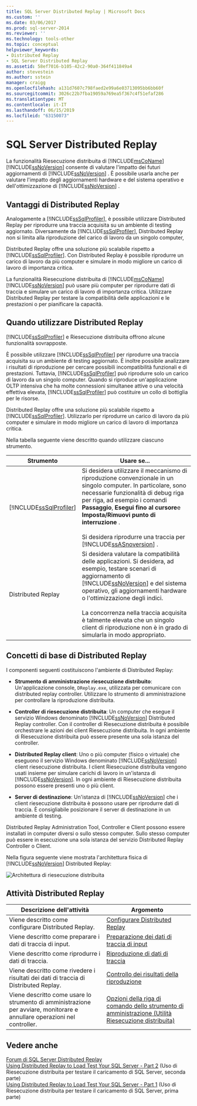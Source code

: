 ```yaml
---
title: SQL Server Distributed Replay | Microsoft Docs
ms.custom: ''
ms.date: 03/06/2017
ms.prod: sql-server-2014
ms.reviewer: ''
ms.technology: tools-other
ms.topic: conceptual
helpviewer_keywords:
- Distributed Replay
- SQL Server Distributed Replay
ms.assetid: 58ef7016-b105-42c2-90a0-364f411849a4
author: stevestein
ms.author: sstein
manager: craigg
ms.openlocfilehash: a131d7607c798faed2e99a6e03713095bb6bb60f
ms.sourcegitcommit: 3026c22b7fba19059a769ea5f367c4f51efaf286
ms.translationtype: MT
ms.contentlocale: it-IT
ms.lasthandoff: 06/15/2019
ms.locfileid: "63150073"
---
```

# <a name="sql-server-distributed-replay"></a>SQL Server Distributed Replay
  La funzionalità Riesecuzione distribuita di [!INCLUDE[msCoName](../../../includes/msconame-md.md)] [!INCLUDE[ssNoVersion](../../../includes/ssnoversion-md.md)] consente di valutare l'impatto dei futuri aggiornamenti di [!INCLUDE[ssNoVersion](../../../includes/ssnoversion-md.md)] . È possibile usarla anche per valutare l'impatto degli aggiornamenti hardware e del sistema operativo e dell'ottimizzazione di [!INCLUDE[ssNoVersion](../../../includes/ssnoversion-md.md)] .  
  
## <a name="benefits-of-distributed-replay"></a>Vantaggi di Distributed Replay  
 Analogamente a [!INCLUDE[ssSqlProfiler](../../../includes/sssqlprofiler-md.md)], è possibile utilizzare Distributed Replay per riprodurre una traccia acquisita su un ambiente di testing aggiornato. Diversamente da [!INCLUDE[ssSqlProfiler](../../../includes/sssqlprofiler-md.md)], Distributed Replay non si limita alla riproduzione del carico di lavoro da un singolo computer,  
  
 Distributed Replay offre una soluzione più scalabile rispetto a [!INCLUDE[ssSqlProfiler](../../../includes/sssqlprofiler-md.md)]. Con Distributed Replay è possibile riprodurre un carico di lavoro da più computer e simulare in modo migliore un carico di lavoro di importanza critica.  
  
 La funzionalità Riesecuzione distribuita di [!INCLUDE[msCoName](../../../includes/msconame-md.md)] [!INCLUDE[ssNoVersion](../../../includes/ssnoversion-md.md)] può usare più computer per riprodurre dati di traccia e simulare un carico di lavoro di importanza critica. Utilizzare Distributed Replay per testare la compatibilità delle applicazioni e le prestazioni o per pianificare la capacità.  
  
## <a name="when-to-use-distributed-replay"></a>Quando utilizzare Distributed Replay  
 [!INCLUDE[ssSqlProfiler](../../../includes/sssqlprofiler-md.md)] e Riesecuzione distribuita offrono alcune funzionalità sovrapposte.  
  
 È possibile utilizzare [!INCLUDE[ssSqlProfiler](../../../includes/sssqlprofiler-md.md)] per riprodurre una traccia acquisita su un ambiente di testing aggiornato. È inoltre possibile analizzare i risultati di riproduzione per cercare possibili incompatibilità funzionali e di prestazioni. Tuttavia, [!INCLUDE[ssSqlProfiler](../../../includes/sssqlprofiler-md.md)] può riprodurre solo un carico di lavoro da un singolo computer. Quando si riproduce un'applicazione OLTP intensiva che ha molte connessioni simultanee attive o una velocità effettiva elevata, [!INCLUDE[ssSqlProfiler](../../../includes/sssqlprofiler-md.md)] può costituire un collo di bottiglia per le risorse.  
  
 Distributed Replay offre una soluzione più scalabile rispetto a [!INCLUDE[ssSqlProfiler](../../../includes/sssqlprofiler-md.md)]. Utilizzarlo per riprodurre un carico di lavoro da più computer e simulare in modo migliore un carico di lavoro di importanza critica.  
  
 Nella tabella seguente viene descritto quando utilizzare ciascuno strumento.  
  
|Strumento|Usare se...|  
|----------|---------------|  
|[!INCLUDE[ssSqlProfiler](../../../includes/sssqlprofiler-md.md)]|Si desidera utilizzare il meccanismo di riproduzione convenzionale in un singolo computer. In particolare, sono necessarie funzionalità di debug riga per riga, ad esempio i comandi **Passaggio**, **Esegui fino al cursore**e **Imposta/Rimuovi punto di interruzione** .<br /><br /> Si desidera riprodurre una traccia per [!INCLUDE[ssASnoversion](../../includes/ssasnoversion-md.md)] .|  
|Distributed Replay|Si desidera valutare la compatibilità delle applicazioni. Si desidera, ad esempio, testare scenari di aggiornamento di [!INCLUDE[ssNoVersion](../../../includes/ssnoversion-md.md)] e del sistema operativo, gli aggiornamenti hardware o l'ottimizzazione degli indici.<br /><br /> La concorrenza nella traccia acquisita è talmente elevata che un singolo client di riproduzione non è in grado di simularla in modo appropriato.|  
  
## <a name="distributed-replay-concepts"></a>Concetti di base di Distributed Replay  
 I componenti seguenti costituiscono l'ambiente di Distributed Replay:  
  
-   **Strumento di amministrazione riesecuzione distribuito**: Un'applicazione console, `DReplay.exe`, utilizzata per comunicare con distributed replay controller. Utilizzare lo strumento di amministrazione per controllare la riproduzione distribuita.  
  
-   **Controller di riesecuzione distribuita**: Un computer che esegue il servizio Windows denominato [!INCLUDE[ssNoVersion](../../../includes/ssnoversion-md.md)] Distributed Replay controller. Con il controller di Riesecuzione distribuita è possibile orchestrare le azioni dei client Riesecuzione distribuita. In ogni ambiente di Riesecuzione distribuita può essere presente una sola istanza del controller.  
  
-   **Distributed Replay client**: Uno o più computer (fisico o virtuale) che eseguono il servizio Windows denominato [!INCLUDE[ssNoVersion](../../../includes/ssnoversion-md.md)] client riesecuzione distribuita. I client Riesecuzione distribuita vengono usati insieme per simulare carichi di lavoro in un'istanza di [!INCLUDE[ssNoVersion](../../../includes/ssnoversion-md.md)]. In ogni ambiente di Riesecuzione distribuita possono essere presenti uno o più client.  
  
-   **Server di destinazione**: Un'istanza di [!INCLUDE[ssNoVersion](../../../includes/ssnoversion-md.md)] che i client riesecuzione distribuita è possono usare per riprodurre dati di traccia. È consigliabile posizionare il server di destinazione in un ambiente di testing.  
  
 Distributed Replay Administration Tool, Controller e Client possono essere installati in computer diversi o sullo stesso computer. Sullo stesso computer può essere in esecuzione una sola istanza del servizio Distributed Replay Controller o Client.  
  
 Nella figura seguente viene mostrata l'architettura fisica di [!INCLUDE[ssNoVersion](../../../includes/ssnoversion-md.md)] Distributed Replay:  
  
 ![Architettura di riesecuzione distribuita](../../database-engine/media/distributedreplayarch.gif "architettura di riesecuzione distribuita")  
  
## <a name="distributed-replay-tasks"></a>Attività Distributed Replay  
  
|Descrizione dell'attività|Argomento|  
|----------------------|-----------|  
|Viene descritto come configurare Distributed Replay.|[Configurare Distributed Replay](configure-distributed-replay.md)|  
|Viene descritto come preparare i dati di traccia di input.|[Preparazione dei dati di traccia di input](prepare-the-input-trace-data.md)|  
|Viene descritto come riprodurre i dati di traccia.|[Riproduzione di dati di traccia](replay-trace-data.md)|  
|Viene descritto come rivedere i risultati dei dati di traccia di Distributed Replay.|[Controllo dei risultati della riproduzione](review-the-replay-results.md)|  
|Viene descritto come usare lo strumento di amministrazione per avviare, monitorare e annullare operazioni nel controller.|[Opzioni della riga di comando dello strumento di amministrazione &#40;Utilità Riesecuzione distribuita&#41;](administration-tool-command-line-options-distributed-replay-utility.md)|  
  
## <a name="see-also"></a>Vedere anche  
 [Forum di SQL Server Distributed Replay](https://social.technet.microsoft.com/Forums/sl/sqldru/)   
 [Using Distributed Replay to Load Test Your SQL Server - Part 2](https://blogs.msdn.com/b/mspfe/archive/2012/11/14/using-distributed-replay-to-load-test-your-sql-server-part-2.aspx)  (Uso di Riesecuzione distribuita per testare il caricamento di SQL Server, seconda parte)  
 [Using Distributed Replay to Load Test Your SQL Server - Part 1](https://blogs.msdn.com/b/mspfe/archive/2012/11/08/using-distributed-replay-to-load-test-your-sql-server-part-1.aspx) (Uso di Riesecuzione distribuita per testare il caricamento di SQL Server, prima parte)  
  
  
